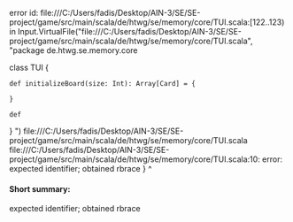 error id: file:///C:/Users/fadis/Desktop/AIN-3/SE/SE-project/game/src/main/scala/de/htwg/se/memory/core/TUI.scala:[122..123) in Input.VirtualFile("file:///C:/Users/fadis/Desktop/AIN-3/SE/SE-project/game/src/main/scala/de/htwg/se/memory/core/TUI.scala", "package de.htwg.se.memory.core

class TUI {

    def initializeBoard(size: Int): Array[Card] = {
        
    }

    def 
}
")
file:///C:/Users/fadis/Desktop/AIN-3/SE/SE-project/game/src/main/scala/de/htwg/se/memory/core/TUI.scala
file:///C:/Users/fadis/Desktop/AIN-3/SE/SE-project/game/src/main/scala/de/htwg/se/memory/core/TUI.scala:10: error: expected identifier; obtained rbrace
}
^
#### Short summary: 

expected identifier; obtained rbrace